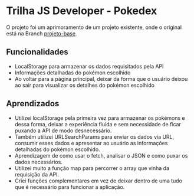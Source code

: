 
# Trilha JS Developer - Pokedex

O projeto foi um aprimoramento de um projeto existente, onde o original está na Branch [projeto-base](https://github.com/Habini86/js-developer-pokedex/tree/projeto-base).

## Funcionalidades

- LocalStorage para armazenar os dados requisitados pela API
- Informações detalhadas do pokémon escolhido
- Ao voltar para a página principal, deixar da forma que o usuário deixou ao sair para visualizar os detalhes do pokémon escolhido

## Aprendizados

- Utilizei localStorage pela primeira vez para armazenar os pokémons e dessa forma, deixar a experiência fluída e sem necessidade de ficar puxando a API de modo desnecessário.
- Também utilizei URLSearchParams para enviar os dados via URL, consumir esses dados e apresentar ao usuário as informações detalhadas do pokémon escolhido.
- Aprendizagem de como usar o fetch, analisar o JSON e como puxar os dados necessários.
- Utilizei muito a função map para percorrer o array que vinha da requisição da API.
- Criei funções complementares em vez de deixar dentro de uma tudo que é necessário para funcionar a aplicação.
